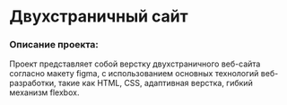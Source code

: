# Двухстраничный сайт

### Описание проекта:

Проект представляет собой верстку двухстраничного веб-сайта согласно макету figma, с использованием основных технологий веб-разработки, такие как HTML, CSS, адаптивная верстка, гибкий механизм flexbox.
